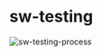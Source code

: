 # sw-testing

![sw-testing-process](https://bugthinking.com/wp-content/uploads/2019/07/Software-Testing-Flow.png)



